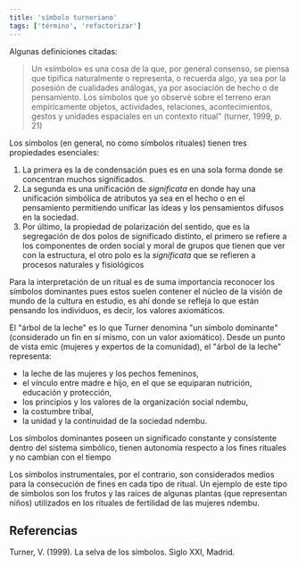 ```yaml
---
title: 'símbolo turneriano'
tags: ['término', 'refactorizar']
---
```


Algunas definiciones citadas:

>Un «símbolo» es una cosa de la que, por general consenso, se piensa que  tipifica naturalmente o representa, o recuerda algo, ya sea por la  posesión de cualidades análogas, ya por asociación de hecho o de  pensamiento. Los símbolos que yo observé sobre el terreno eran  empíricamente objetos, actividades, relaciones, acontecimientos, gestos y unidades espaciales en un contexto ritual" (turner, 1999, p. 21)

Los símbolos (en general, no como símbolos rituales) tienen tres propiedades esenciales: 

1. La primera es la de condensación pues es en una sola forma donde se concentran muchos significados. 
2. La segunda es una unificación de *significata* en donde hay  una unificación simbólica de atributos ya sea en el hecho o en el  pensamiento permitiendo unificar las ideas y los pensamientos difusos en la sociedad. 
3. Por último, la propiedad de polarización del sentido, que  es la segregación de dos polos de significado distinto, el primero se  refiere a los componentes de orden social y moral de grupos que tienen  que ver con la estructura, el otro polo es la *significata* que se  refieren a procesos naturales y fisiológicos

Para la interpretación de un ritual es de suma importancia reconocer  los símbolos dominantes pues estos suelen contener el núcleo de la  visión de mundo de la cultura en estudio, es ahí donde se refleja lo que están pensando los individuos, es decir, los valores axiomáticos.

El "árbol de la leche" es lo que Turner denomina "un símbolo  dominante" (considerado un fin en sí mismo, con un valor axiomático).  Desde un punto de vista emic (mujeres y expertos de la comunidad), el  "árbol de la leche" representa:

- la leche de las mujeres y los pechos femeninos,
- el vínculo entre madre e hijo, en el que se equiparan nutrición, educación y protección,
- los principios y los valores de la organización social ndembu,
- la costumbre tribal,
- la unidad y la continuidad de la sociedad ndembu.

Los símbolos dominantes poseen un significado constante y consistente dentro del sistema simbólico, tienen autonomía respecto a los fines  rituales y no cambian con el tiempo

Los símbolos instrumentales, por el contrario, son considerados  medios para la consecución de fines en cada tipo de ritual. Un ejemplo  de este tipo de símbolos son los frutos y las raíces de algunas plantas  (que representan niños) utilizados en los rituales de fertilidad de las  mujeres ndembu.

## Referencias 

Turner, V. (1999). La selva de los símbolos. Siglo XXI, Madrid.
